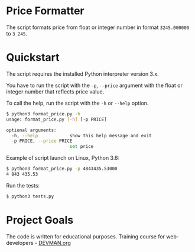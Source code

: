 # Price Formatter

The script formats price from float or integer number in format `3245.000000` to `3 245`.

# Quickstart

The script requires the installed Python interpreter version 3.x.

You have to run the script with the `-p`, `--price` argument with the float or integer number that reflects price value. 

To call the help, run the script with the `-h` or `--help` option.

```bash
$ python3 format_price.py -h
usage: format_price.py [-h] [-p PRICE]

optional arguments:
  -h, --help            show this help message and exit
  -p PRICE, --price PRICE
                        set price
```
Example of script launch on Linux, Python 3.6:

```bash
$ python3 format_price.py -p 4843435.53000
4 843 435.53
```

Run the tests: 
```bash
$ python3 tests.py
```

# Project Goals

The code is written for educational purposes. Training course for web-developers - [DEVMAN.org](https://devman.org)
